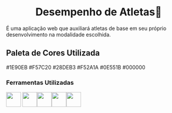 <h1 align="center">Desempenho de Atletas🏅</h1>
É uma aplicação web que auxiliará atletas de base em seu próprio desenvolvimento na modalidade escolhida.

## Paleta de Cores Utilizada
#1E90EB
#F57C20
#28DEB3
#F52A1A
#0E551B
#000000



### Ferramentas Utilizadas
<img src="https://cdn.jsdelivr.net/gh/devicons/devicon/icons/javascript/javascript-original.svg" width="40" height="40"/>
<img src="https://cdn.jsdelivr.net/gh/devicons/devicon/icons/git/git-original.svg" width="40" height="40"/><img src="https://cdn.jsdelivr.net/gh/devicons/devicon/icons/bootstrap/bootstrap-original.svg" width="40" height="40"/><img src="https://cdn.jsdelivr.net/gh/devicons/devicon/icons/html5/html5-original-wordmark.svg" width="40" height="40"/><img src="https://cdn.jsdelivr.net/gh/devicons/devicon/icons/css3/css3-original-wordmark.svg" width="40" height="40"/>

